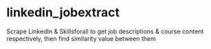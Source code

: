 # linkedin_jobextract
Scrape LinkedIn & Skillsforall to get job descriptions & course content respectively, then find similarity value between them
